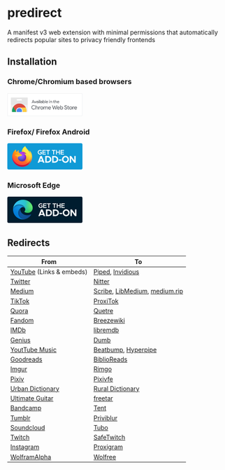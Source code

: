 # predirect

A manifest v3 web extension with minimal permissions that automatically redirects popular sites to privacy friendly frontends

## Installation

### Chrome/Chromium based browsers

<a href="https://chromewebstore.google.com/detail/predirect/aiillidfcgfckfhkpiakhkkpbkknagnp"><img src = "assets/chrome.png" alt="Available in the Chrome Web Store" width="172">
</a>

### Firefox/ Firefox Android

<a href="https://addons.mozilla.org/en-US/firefox/addon/predirector/"><img src = "assets/mozilla.svg" alt="Get the addon firefox" width="172">
</a>

### Microsoft Edge

<a href="https://microsoftedge.microsoft.com/addons/detail/predirect/meehajiemfkahmhbemddchfhafmjcnij"><img src = "assets/edge.svg" alt="Get the addon Microsoft Edge" width="172">
</a>

## Redirects

| From                                                 | To                                                                                                                                                               |
| ---------------------------------------------------- | ---------------------------------------------------------------------------------------------------------------------------------------------------------------- |
| [YouTube](https://youtube.com) (Links & embeds)      | [Piped](https://github.com/TeamPiped/Piped), [Invidious](https://github.com/iv-org/invidious)                                                                    |
| [Twitter](https://twitter.com)                       | [Nitter](https://github.com/zedeus/nitter)                                                                                                                       |
| [Medium](https://medium.com)                         | [Scribe](https://sr.ht/~edwardloveall/Scribe/), [LibMedium](https://github.com/realaravinth/libmedium), [medium.rip](https://github.com/SphericalKat/medium.rip) |
| [TikTok](https://tiktok.com)                         | [ProxiTok](https://github.com/pablouser1/ProxiTok)                                                                                                               |
| [Quora](https://quora.com)                           | [Quetre](https://github.com/zyachel/quetre)                                                                                                                      |
| [Fandom](https://www.fandom.com/)                    | [Breezewiki](https://gitdab.com/cadence/breezewiki)                                                                                                              |
| [IMDb](https://www.imdb.com//)                       | [libremdb](https://github.com/zyachel/libremdb)                                                                                                                  |
| [Genius](https://genius.com)                         | [Dumb](https://github.com/rramiachraf/dumb)                                                                                                                      |
| [YoutTube Music](https://music.youtube.com//)        | [Beatbump](https://github.com/snuffyDev/Beatbump), [Hyperpipe](https://codeberg.org/Hyperpipe/Hyperpipe)                                                         |
| [Goodreads](https://www.goodreads.com/)              | [BiblioReads](https://github.com/nesaku/BiblioReads)                                                                                                             |
| [Imgur](https://imgur.com/)                          | [Rimgo](https://codeberg.org/rimgo/rimgo)                                                                                                                        |
| [Pixiv](https://www.pixiv.net/)                      | [Pixivfe](https://codeberg.org/vnpower/pixivfe)                                                                                                                  |
| [Urban Dictionary](https://www.urbandictionary.com/) | [Rural Dictionary](https://codeberg.org/zortazert/rural-dictionary/)                                                                                             |
| [Ultimate Guitar](https://www.ultimate-guitar.com/)  | [freetar](https://github.com/kmille/freetar)                                                                                                                     |
| [Bandcamp](https://bandcamp.com/)                    | [Tent](https://forgejo.sny.sh/sun/Tent)                                                                                                                          |
| [Tumblr](https://tumblr.com/)                        | [Priviblur](https://github.com/syeopite/priviblur)                                                                                                               |
| [Soundcloud](https://www.ultimate-guitar.com/)       | [Tubo](https://github.com/migalmoreno/tubo)                                                                                                                      |
| [Twitch](https://www.twitch.tv/)                     | [SafeTwitch](https://codeberg.org/SafeTwitch/safetwitch)                                                                                                         |
| [Instagram](https://www.instagram.com/)              | [Proxigram](https://codeberg.org/ThePenguinDev/proxigram)                                                                                                        |
| [WolframAlpha](https://www.wolframalpha.com/)        | [Wolfree](https://codeberg.org/wolfree/wolfree-dockerfile)                                                                                                       |
